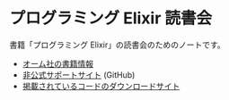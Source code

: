 # プログラミング Elixir 読書会

書籍「プログラミング Elixir」の読書会のためのノートです。


- [オーム社の書籍情報](http://shop.ohmsha.co.jp/shopdetail/000000004675/)
- [非公式サポートサイト](https://github.com/ohmsha/programming-elixir-ja) (GitHub)
- [掲載されているコードのダウンロードサイト](https://pragprog.com/titles/elixir12/source_code)
